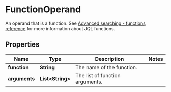 

# FunctionOperand

An operand that is a function. See [Advanced searching - functions reference](https://confluence.atlassian.com/x/dwiiLQ) for more information about JQL functions.

## Properties

| Name | Type | Description | Notes |
|------------ | ------------- | ------------- | -------------|
|**function** | **String** | The name of the function. |  |
|**arguments** | **List&lt;String&gt;** | The list of function arguments. |  |



